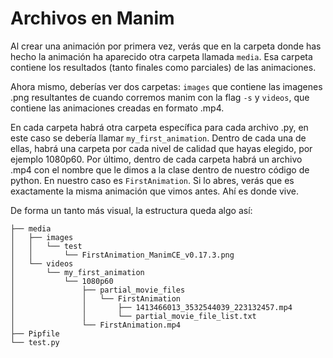 # Archivos en Manim

Al crear una animación por primera vez, verás que en la carpeta donde has hecho la animación ha aparecido otra carpeta llamada `media`. Esa carpeta contiene los resultados (tanto finales como parciales) de las animaciones. 

Ahora mismo, deberías ver dos carpetas: `images` que contiene las imagenes .png resultantes de cuando corremos manim con la flag `-s` y `videos`, que contiene las animaciones creadas en formato .mp4. 

En cada carpeta habrá otra carpeta específica para cada archivo .py, en este caso se debería llamar `my_first_animation`. Dentro de cada una de ellas, habrá una carpeta por cada nivel de calidad que hayas elegido, por ejemplo 1080p60. Por último, dentro de cada carpeta habrá un archivo .mp4 con el nombre que le dimos a la clase dentro de nuestro código de python. En nuestro caso es `FirstAnimation`. Si lo abres, verás que es exactamente la misma animación que vimos antes. Ahí es donde vive. 

De forma un tanto más visual, la estructura queda algo así:

```
├── media
│   ├── images
│   │   └── test
│   │       └── FirstAnimation_ManimCE_v0.17.3.png
│   └── videos
│       └── my_first_animation
│           └── 1080p60
│               ├── partial_movie_files
│               │   └── FirstAnimation
│               │       ├── 1413466013_3532544039_223132457.mp4
│               │       └── partial_movie_file_list.txt
│               └── FirstAnimation.mp4
├── Pipfile
└── test.py
```